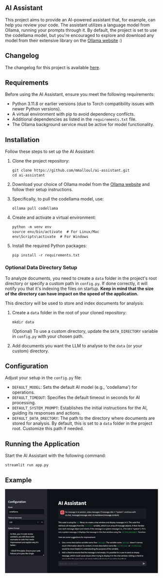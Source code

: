 ## AI Assistant
This project aims to provide an AI-powered assistant that, for example, can help you review your code. The assistant utilizes a language model from Ollama, running your prompts through it. By default, the project is set to use the codellama model, but you're encouraged to explore and download any model from their extensive library on the [Ollama website](https://ollama.com/library) :)

## Changelog

The changelog for this project is available [here](CHANGELOG.md).

## Requirements

Before using the AI Assistant, ensure you meet the following requirements:

- Python 3.11.8 or earlier versions (due to Torch compatibility issues with newer Python versions).
- A virtual environment with pip to avoid dependency conflicts.
- Additional dependencies as listed in the `requirements.txt` file.
- The Ollama background service must be active for model functionality.

## Installation

Follow these steps to set up the AI Assistant:

1. Clone the project repository:

    ```shell
    git clone https://github.com/mmalloul/ai-assistant.git
    cd ai-assistant
    ```

2. Download your choice of Ollama model from the [Ollama website](https://ollama.com/) and follow their setup instructions.

3. Specifically, to pull the codellama model, use:

    ```shell
    ollama pull codellama
    ```

4. Create and activate a virtual environment:

    ```shell
    python -m venv env
    source env/bin/activate  # For Linux/Mac
    env\Scripts\activate  # For Windows
    ```

5. Install the required Python packages:

    ```shell
    pip install -r requirements.txt
    ```

### Optional Data Directory Setup

To analyze documents, you need to create a `data` folder in the project's root directory or specify a custom path in `config.py`. If done correctly, it will notify you that it's indexing the files on startup. **Keep in mind that the size of the directory can have impact on the speed of the application.**

This directory will be used to store and index documents for analysis:

1. Create a `data` folder in the root of your cloned repository:

    ```shell
    mkdir data
    ```
    (Optional) To use a custom directory, update the `DATA_DIRECTORY` variable in `config.py` with your chosen path.

2. Add documents you want the LLM to analyse to the `data` (or your custom) directory. 

## Configuration

Adjust your setup in the `config.py` file:

- `DEFAULT_MODEL`: Sets the default AI model (e.g., 'codellama') for operations.
- `DEFAULT_TIMEOUT`: Specifies the default timeout in seconds for AI processing.
- `DEFAULT_SYSTEM_PROMPT`: Establishes the initial instructions for the AI, guiding its responses and actions.
- `DEFAULT_DATA_DRECTORY`: The path to the directory where documents are stored for analysis. By default, this is set to a `data` folder in the project root. Customize this path if needed.

## Running the Application

Start the AI Assistant with the following command:

```shell
streamlit run app.py
```

## Example
![Image Description](example.png)

